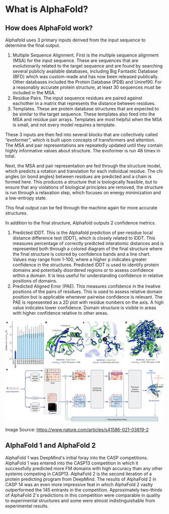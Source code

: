 # What is AlphaFold?
## How does AlphaFold work?
Alphafold uses 3 primary inputs derived from the input sequence to determine the final output.  
1. Multiple Sequence Alignment. First is the multiple sequence alignment (MSA) for the input sequence. These are sequences that are evolutionarily related to the target sequence and are found by searching several publicly available databases, including Big Fantastic Database (BFD) which was custom-made and has now been released publically. Other databases included the Protein Database (PDB) and Uniref90. For a reasonably accurate protein structure, at least 30 sequences must be included in the MSA.  
2. Residue Pairs. The input sequence residues are paired against eachother in a matrix that represents the distance between residues.  
3. Templates. These are protein database structures that are expected to be similar to the target sequence. These templates also feed into the MSA and residue pair arrays. Templates are most helpful when the MSA is small, and not every model requires a template.  

These 3 inputs are then fed into several blocks that are collectively called “evoformer”, which is built upon concepts of transformers and attention. The MSA and pair representations are repeatedly updated until they contain highly informative values about structure. The evoformer is run 48 times in total.  

Next, the MSA and pair representation are fed through the structure model, which predicts a rotation and translation for each individual residue. The chi angles (or bond angles) between residues are predicted and a chain is formed here. This produces a structure that is biologically feasible, but to ensure that any violations of biological principles are removed, the structure is run through a relaxation step, which focuses on energy minimization and a low-entropy state.  

This final output can be fed through the machine again for more accurate structures.  

In addition to the final structure, Alphafold outputs 2 confidence metrics.  
1. Predicted lDDT. This is the Alphafold prediction of per-residue local distance difference test (lDDT), which is closely related to lDDT. This measures percentage of correctly predicted interatomic distances and is represented both through a colored diagram of the final structure where the final structure is colored by confidence bands and a line chart. Values may range from 1-100, where a higher p indicates greater confidence in the structures. Predicted lDDT is used to identify protein domains and potentially disordered regions or to assess confidence within a domain. It is less useful for understanding confidence in relative positions of domains.  
2. Predicted Aligned Error (PAE). This measures confidence in the lreative positions of the pairs of residues. This is used to assess relative domain position but is applicable whenever pairwise confidence is relevant. The PAE is represented as a 2D plot with residue numbers on the axis. A high value indicates lower confidence. Domain structure is visible in areas with higher confidence relative to other areas.

<img src="./docs/assets/alphafold_diagram.png" alt="AlphaFold 2 Diagram" width="900"/>

Image Source: https://www.nature.com/articles/s41586-021-03819-2

## AlphaFold 1 and AlphaFold 2
AlphaFold 1 was DeepMind's initial foray into the CASP competitions. AlphaFold 1 was entered into the CASP13 competition in which it successfully predicted more FM domains with high accuracy than any other systems competing in CASP13. AlphaFold 2 is the second iteration of a protein predicting program from DeepMind. The results of AlphaFold 2 in CASP 14 was an even more impressive feat in which AlphaFold 2 vastly outperformed the 145 entrants in the competition. Approximately two-thirds of AlphaFold 2's predictions in this competition were comparable in quality to experimental structures and some were almost indistinguishable from experimental results. 
